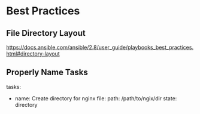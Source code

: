 # Best Practices

## File Directory Layout

https://docs.ansible.com/ansible/2.8/user_guide/playbooks_best_practices.html#directory-layout

## Properly Name Tasks

tasks:

- name: Create directory for nginx
  file:
  path: /path/to/ngix/dir
  state: directory
